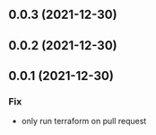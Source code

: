 ## 0.0.3 (2021-12-30)

## 0.0.2 (2021-12-30)

## 0.0.1 (2021-12-30)

### Fix

- only run terraform on pull request
